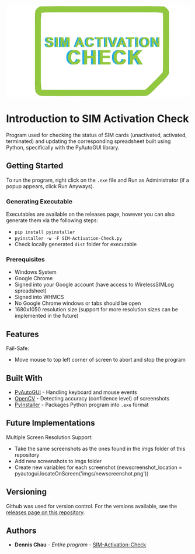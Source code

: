 [![](https://github.com/d7chau/SIM-Activation-Check/blob/master/imgs/SIMActivationCheckLogo1.png)](https://github.com/d7chau/SIM-Activation-Check)

# Introduction to SIM Activation Check

Program used for checking the status of SIM cards (unactivated, activated, terminated) and updating the corresponding spreadsheet built using Python, specifically with the PyAutoGUI library.

## Getting Started

To run the program, right click on the `.exe` file and Run as Administrator (if a popup appears, click Run Anyways).

### Generating Executable

Executables are available on the releases page, however you can also generate them via the following steps:

* `pip install pyinstaller`
* `pyinstaller -w -F SIM-Activation-Check.py`
* Check locally generated `dist` folder for executable

### Prerequisites

* Windows System
* Google Chrome
* Signed into your Google account (have access to WirelessSIMLog spreadsheet)
* Signed into WHMCS
* No Google Chrome windows or tabs should be open
* 1680x1050 resolution size (support for more resolution sizes can be implemented in the future)

## Features

Fail-Safe:
* Move mouse to top left corner of screen to abort and stop the program

## Built With

* [PyAutoGUI](https://pyautogui.readthedocs.io/en/latest/) - Handling keyboard and mouse events
* [OpenCV](https://opencv.org/) - Detecting accuracy (confidence level) of screenshots
* [PyInstaller](https://www.pyinstaller.org/) - Packages Python program into `.exe` format

## Future Implementations

Multiple Screen Resolution Support: 
* Take the same screenshots as the ones found in the imgs folder of this repository
* Add new screenshots to imgs folder
* Create new variables for each screenshot (newscreenshot_location = pyautogui.locateOnScreen('imgs/newscreenshot.png'))

## Versioning

Github was used for version control. For the versions available, see the [releases page on this repository](https://github.com/d7chau/SIM-Activation-Check/releases). 

## Authors

* **Dennis Chau** - *Entire program* - [SIM-Activation-Check](https://github.com/d7chau/SIM-Activation-Check)

